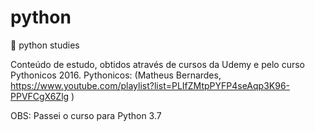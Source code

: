 # python
🐍 python studies

Conteúdo de estudo, obtidos através de cursos da Udemy e pelo curso Pythonicos 2016.
Pythonicos: (Matheus Bernardes, https://www.youtube.com/playlist?list=PLIfZMtpPYFP4seAqp3K96-PPVFCgX6Zlg )

OBS: Passei o curso para Python 3.7 